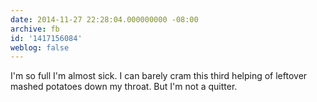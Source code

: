 ```yaml
---
date: 2014-11-27 22:28:04.000000000 -08:00
archive: fb
id: '1417156084'
weblog: false
---
```


I'm so full I'm almost sick. I can barely cram this third helping of leftover mashed potatoes down my throat. But I'm not a quitter.
